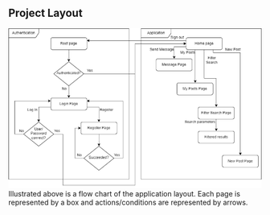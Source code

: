 ## Project Layout
![Project 3 Flowchart drawio](../images/project_diagram.png)
Illustrated above is a flow chart of the application layout. Each page is represented by a box and actions/conditions are represented by arrows.